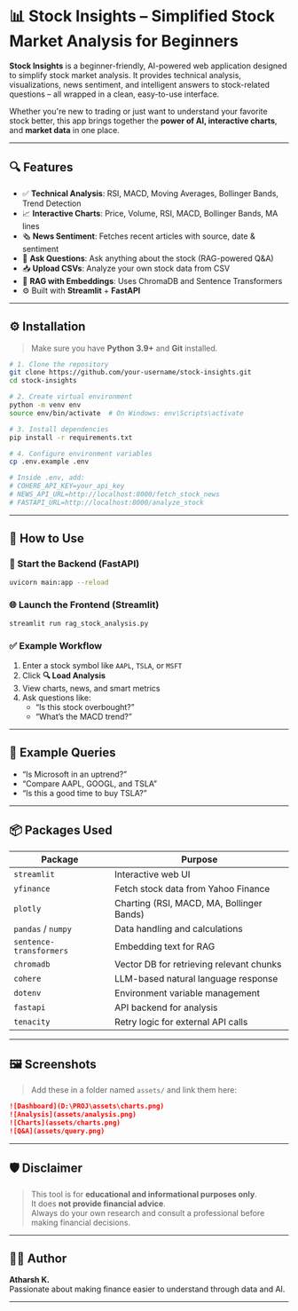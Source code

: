 # 📊 Stock Insights – Simplified Stock Market Analysis for Beginners

**Stock Insights** is a beginner-friendly, AI-powered web application designed to simplify stock market analysis. It provides technical analysis, visualizations, news sentiment, and intelligent answers to stock-related questions – all wrapped in a clean, easy-to-use interface.

Whether you're new to trading or just want to understand your favorite stock better, this app brings together the **power of AI, interactive charts**, and **market data** in one place.

---

## 🔍 Features

- ✅ **Technical Analysis**: RSI, MACD, Moving Averages, Bollinger Bands, Trend Detection  
- 📈 **Interactive Charts**: Price, Volume, RSI, MACD, Bollinger Bands, MA lines  
- 🗞️ **News Sentiment**: Fetches recent articles with source, date & sentiment  
- 💬 **Ask Questions**: Ask anything about the stock (RAG-powered Q&A)  
- 📥 **Upload CSVs**: Analyze your own stock data from CSV  
- 🧠 **RAG with Embeddings**: Uses ChromaDB and Sentence Transformers  
- ⚙️ Built with **Streamlit** + **FastAPI**

---

## ⚙️ Installation

> Make sure you have **Python 3.9+** and **Git** installed.

```bash
# 1. Clone the repository
git clone https://github.com/your-username/stock-insights.git
cd stock-insights

# 2. Create virtual environment
python -m venv env
source env/bin/activate  # On Windows: env\Scripts\activate

# 3. Install dependencies
pip install -r requirements.txt

# 4. Configure environment variables
cp .env.example .env

# Inside .env, add:
# COHERE_API_KEY=your_api_key
# NEWS_API_URL=http://localhost:8000/fetch_stock_news
# FASTAPI_URL=http://localhost:8000/analyze_stock
```

---

## 🚀 How to Use

### 🧠 Start the Backend (FastAPI)

```bash
uvicorn main:app --reload
```

### 🌐 Launch the Frontend (Streamlit)

```bash
streamlit run rag_stock_analysis.py
```

### ✅ Example Workflow

1. Enter a stock symbol like `AAPL`, `TSLA`, or `MSFT`  
2. Click **🔍 Load Analysis**  
3. View charts, news, and smart metrics  
4. Ask questions like:  
   - “Is this stock overbought?”  
   - “What’s the MACD trend?”  

---

## 🧪 Example Queries

- “Is Microsoft in an uptrend?”
- “Compare AAPL, GOOGL, and TSLA”
- “Is this a good time to buy TSLA?”

---

## 📦 Packages Used

| Package                 | Purpose                                      |
|-------------------------|----------------------------------------------|
| `streamlit`             | Interactive web UI                           |
| `yfinance`              | Fetch stock data from Yahoo Finance          |
| `plotly`                | Charting (RSI, MACD, MA, Bollinger Bands)    |
| `pandas` / `numpy`      | Data handling and calculations               |
| `sentence-transformers` | Embedding text for RAG                       |
| `chromadb`              | Vector DB for retrieving relevant chunks     |
| `cohere`                | LLM-based natural language response          |
| `dotenv`                | Environment variable management              |
| `fastapi`               | API backend for analysis                     |
| `tenacity`              | Retry logic for external API calls           |

---

## 🖼️ Screenshots

> Add these in a folder named `assets/` and link them here:

```markdown
![Dashboard](D:\PROJ\assets\charts.png)
![Analysis](assets/analysis.png)
![Charts](assets/charts.png)
![Q&A](assets/query.png)
```

---

## 🛡️ Disclaimer

> This tool is for **educational and informational purposes only**.  
> It does **not provide financial advice**.  
> Always do your own research and consult a professional before making financial decisions.

---

## 👨‍💻 Author

**Atharsh K.**  
Passionate about making finance easier to understand through data and AI.

---